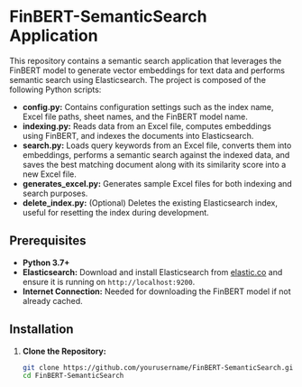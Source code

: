 # FinBERT-SemanticSearch Application

This repository contains a semantic search application that leverages the FinBERT model to generate vector embeddings for text data and performs semantic search using Elasticsearch. The project is composed of the following Python scripts:

- **config.py:** Contains configuration settings such as the index name, Excel file paths, sheet names, and the FinBERT model name.
- **indexing.py:** Reads data from an Excel file, computes embeddings using FinBERT, and indexes the documents into Elasticsearch.
- **search.py:** Loads query keywords from an Excel file, converts them into embeddings, performs a semantic search against the indexed data, and saves the best matching document along with its similarity score into a new Excel file.
- **generates_excel.py:** Generates sample Excel files for both indexing and search purposes.
- **delete_index.py:** (Optional) Deletes the existing Elasticsearch index, useful for resetting the index during development.

## Prerequisites

- **Python 3.7+**
- **Elasticsearch:** Download and install Elasticsearch from [elastic.co](https://www.elastic.co/downloads/elasticsearch) and ensure it is running on `http://localhost:9200`.  
- **Internet Connection:** Needed for downloading the FinBERT model if not already cached.

## Installation

1. **Clone the Repository:**

   ```bash
   git clone https://github.com/yourusername/FinBERT-SemanticSearch.git
   cd FinBERT-SemanticSearch
